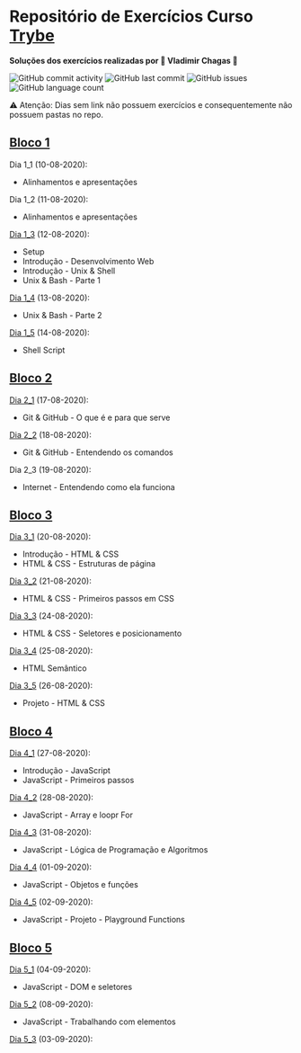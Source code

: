 # Repositório de Exercícios Curso [Trybe](https://www.betrybe.com/)

**Soluções dos exercícios realizadas por :metal: Vladimir Chagas :metal:**

![GitHub commit activity](https://img.shields.io/github/commit-activity/y/vladimirrchagas/trybe_exercises)
![GitHub last commit](https://img.shields.io/github/last-commit/vladimirrchagas/trybe_exercises) ![GitHub issues](https://img.shields.io/github/issues/vladimirrchagas/trybe_exercises) 
![GitHub language count](https://img.shields.io/github/languages/count/vladimirrchagas/trybe_exercises)


⚠ Atenção: Dias sem link não possuem exercícios e consequentemente não possuem pastas no repo.

## [Bloco 1](https://github.com/vladimirrchagas/trybe_exercises/tree/master/bloco_1)

Dia 1_1 (10-08-2020):
- Alinhamentos e apresentações

Dia 1_2 (11-08-2020):
- Alinhamentos e apresentações

[Dia 1_3](https://github.com/vladimirrchagas/trybe_exercises/tree/master/bloco_1/dia_3) (12-08-2020):
- Setup
- Introdução - Desenvolvimento Web
- Introdução - Unix & Shell
- Unix & Bash - Parte 1

[Dia 1_4](https://github.com/vladimirrchagas/trybe_exercises/tree/master/bloco_1/dia_4) (13-08-2020):
- Unix & Bash - Parte 2

[Dia 1_5](https://github.com/vladimirrchagas/trybe_exercises/tree/master/bloco_1/dia_5) (14-08-2020):
- Shell Script

## [Bloco 2](https://github.com/vladimirrchagas/trybe_exercises/tree/master/bloco_2)

[Dia 2_1](https://github.com/vladimirrchagas/trybe_exercises/tree/master/bloco_2/dia_1) (17-08-2020):
- Git & GitHub - O que é e para que serve

[Dia 2_2](https://github.com/vladimirrchagas/trybe_exercises/tree/master/bloco_2/dia_2) (18-08-2020):
- Git & GitHub - Entendendo os comandos

Dia 2_3 (19-08-2020):
- Internet - Entendendo como ela funciona

## [Bloco 3](https://github.com/vladimirrchagas/trybe_exercises/tree/master/bloco_3)

[Dia 3_1](https://github.com/vladimirrchagas/trybe_exercises/tree/master/bloco_3/dia_1) (20-08-2020):
- Introdução - HTML & CSS
- HTML & CSS - Estruturas de página

[Dia 3_2](https://github.com/vladimirrchagas/trybe_exercises/tree/master/bloco_3/dia_2) (21-08-2020):
- HTML & CSS - Primeiros passos em CSS

[Dia 3_3](https://github.com/vladimirrchagas/trybe_exercises/tree/master/bloco_3/dia_3) (24-08-2020):
- HTML & CSS - Seletores e posicionamento

[Dia 3_4](https://github.com/vladimirrchagas/trybe_exercises/tree/master/bloco_3/dia_4) (25-08-2020):
- HTML Semântico

[Dia 3_5](https://github.com/vladimirrchagas/trybe_exercises/tree/master/bloco_3/dia_5) (26-08-2020):
- Projeto - HTML & CSS

## [Bloco 4](https://github.com/vladimirrchagas/trybe_exercises/tree/master/bloco_4)

[Dia 4_1](https://github.com/vladimirrchagas/trybe_exercises/tree/master/bloco_4/dia_1) (27-08-2020):
- Introdução - JavaScript
- JavaScript - Primeiros passos

[Dia 4_2](https://github.com/vladimirrchagas/trybe_exercises/tree/master/bloco_4/dia_2) (28-08-2020):
- JavaScript - Array e loopr For

[Dia 4_3](https://github.com/vladimirrchagas/trybe_exercises/tree/master/bloco_4/dia_3) (31-08-2020):
- JavaScript - Lógica de Programação e Algoritmos

[Dia 4_4](https://github.com/vladimirrchagas/trybe_exercises/tree/master/bloco_4/dia_4) (01-09-2020):
- JavaScript - Objetos e funções

[Dia 4_5](https://github.com/vladimirrchagas/trybe_exercises/tree/master/bloco_4/dia_5) (02-09-2020):
- JavaScript - Projeto - Playground Functions

## [Bloco 5](https://github.com/vladimirrchagas/trybe_exercises/tree/master/bloco_5)

[Dia 5_1](https://github.com/vladimirrchagas/trybe_exercises/tree/master/bloco_5/dia_1) (04-09-2020):
- JavaScript - DOM e seletores

[Dia 5_2](https://github.com/vladimirrchagas/trybe_exercises/tree/master/bloco_5/dia_2) (08-09-2020):
- JavaScript - Trabalhando com elementos

[Dia 5_3](https://github.com/vladimirrchagas/trybe_exercises/tree/master/bloco_5/dia_3) (03-09-2020):
